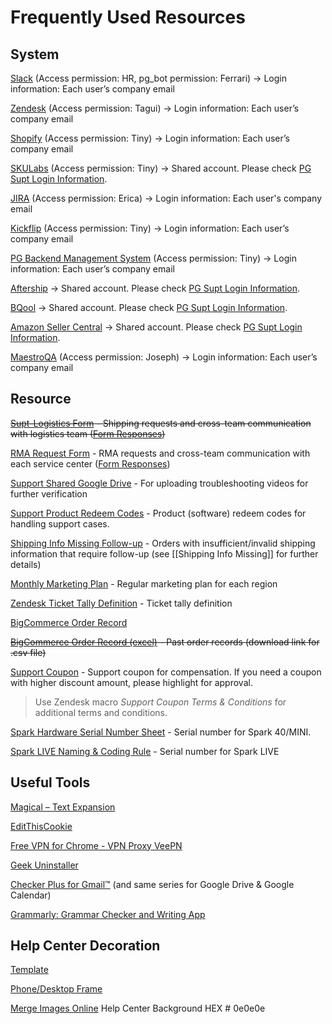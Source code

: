 # Frequently Used Resources

## System

[Slack](<[Positive Grid](https://app.slack.com/client/T0250SJH7/C350YM1EX)>) 
(Access permission: HR, pg_bot permission: Ferrari)
→ Login information: Each user’s company email

[Zendesk](<[https://help.positivegrid.com/access/unauthenticated](https://help.positivegrid.com/access/unauthenticated)>) 
(Access permission: Tagui)
→ Login information: Each user’s company email

[Shopify](https://admin.shopify.com/store/positivegrid) (Access permission: Tiny)
→ Login information: Each user’s company email

[SKULabs](https://app.skulabs.com/orders#processing)
(Access permission: Tiny)
→ Shared account. Please check [PG Supt Login Information](https://docs.google.com/document/d/132gWUMI_XZCs5FGk0rVNSGshh_Oo1NYmQa_hPh_I86c/edit?usp=sharing).

[JIRA](https://positivegrid.atlassian.net/jira/your-work)
(Access permission: Erica)
→ Login information: Each user's company email

[Kickflip](https://positivegrid.gokickflip.com/admin/orders)
(Access permission: Tiny)
→ Login information: Each user’s company email

[PG Backend Management System](https://portal.positivegrid.com/logistic/get-order-print-file)
(Access permission: Tiny)
→ Login information: Each user’s company email

[Aftership](https://admin.aftership.com/)
→ Shared account. Please check [PG Supt Login Information](https://docs.google.com/document/d/132gWUMI_XZCs5FGk0rVNSGshh_Oo1NYmQa_hPh_I86c/edit?usp=sharing).

[BQool](https://acc.bqool.com/)
→ Shared account. Please check [PG Supt Login Information](https://docs.google.com/document/d/132gWUMI_XZCs5FGk0rVNSGshh_Oo1NYmQa_hPh_I86c/edit?usp=sharing).

[Amazon Seller Central](https://sellercentral.amazon.com/home)
→ Shared account. Please check [PG Supt Login Information](https://docs.google.com/document/d/132gWUMI_XZCs5FGk0rVNSGshh_Oo1NYmQa_hPh_I86c/edit?usp=sharing).

[MaestroQA](<[https://app.maestroqa.com/home](https://app.maestroqa.com/home)>) 
(Access permission: Joseph)
→ Login information: Each user’s company email


## Resource

~~[Supt-Logistics Form](https://docs.google.com/forms/d/e/1FAIpQLSdd0Hei0HZSqwf_bzUTIdutMvE_a_N2VGuOc5fta-jwun69PA/viewform?fbzx=4036418607483484801) - Shipping requests and cross-team communication with logistics team ([Form Responses](https://docs.google.com/spreadsheets/d/1Fy29NhrA1tZJXq3LkVxNPUamxsd1ddPnmv3llIYY2E4/edit?usp=sharing))~~
  
[RMA Request Form](https://docs.google.com/forms/d/e/1FAIpQLSf5GIKG13O87EsoMWnhCpnZyUxLOqDISNz81wRifBN53Fp7Xw/viewform) - RMA requests and cross-team communication with each service center ([Form Responses](https://drive.google.com/drive/folders/1fYeg8mAWoIm7QqNo04HF5kmb49IqBUpa?usp=sharing))

[Support Shared Google Drive](https://drive.google.com/drive/folders/14oUoqbzw1hQvaJukArynl0VCp0PNGLxO?usp=sharing) - For uploading troubleshooting videos for further verification

[Support Product Redeem Codes](https://docs.google.com/spreadsheets/d/1MX2LfbxxaTJaE2EqZcMHkTAXOrsXtN9OqQqJTY2nEss/edit?usp=sharing) - Product (software) redeem codes for handling support cases.

[Shipping Info Missing Follow-up](https://docs.google.com/spreadsheets/d/1JGEB4lF3NW7xdm78EnAu3EREmbbfI07jiRqdN3u9QWw/edit?usp=sharing) - Orders with insufficient/invalid shipping information that require follow-up (see [[Shipping Info Missing]] for further details)

[Monthly Marketing Plan](https://docs.google.com/spreadsheets/d/10xJZBQaCPnssXe-LCrpEmRkICh81fuhwkDBtlIaKmdY/edit?usp=sharing) - Regular marketing plan for each region 

[Zendesk Ticket Tally Definition](https://docs.google.com/spreadsheets/d/1Ni6QIAENBi3pP-Gg0AG61HMr7fkI1fJ0/edit?usp=sharing&ouid=106361199666703858702&rtpof=true&sd=true) - Ticket tally definition

[BigCommerce Order Record](https://lookerstudio.google.com/u/0/reporting/b9205c2c-6b61-4f35-bb94-51350d2ccb78/page/p_07ghxu64bd)

~~[BigCommerce Order Record (excel)](https://drive.google.com/file/d/1_MX3zBQYtj2JVYEtrOVAESmvPTzOpsOd/view?usp=sharing) - Past order records (download link for .csv file)~~

[Support Coupon](https://docs.google.com/spreadsheets/d/14wsfMVwHhbsf5ztvkXnpwNhDYkt7WYIZCYWDKMu_SnM/edit?usp=sharing) - Support coupon for compensation. If you need a coupon with higher discount amount, please highlight for approval.

> Use Zendesk macro *Support Coupon Terms & Conditions* for additional terms and conditions.

[Spark Hardware Serial Number Sheet](https://docs.google.com/spreadsheets/d/1AZhKe2_M6kJ3lGqEUEWCN24ziOnW5gmV-DrV_mV2GEY/edit#gid=1719610527) - Serial number for Spark 40/MINI.

[Spark LIVE Naming & Coding Rule](https://docs.google.com/presentation/d/1YILPJDseMmq6g6QV7G1MV5pQTLwqbhPZ-8Yovu70rOw/edit#slide=id.p1) - Serial number for Spark LIVE


## Useful Tools

[Magical – Text Expansion](https://chrome.google.com/webstore/detail/magical-%E2%80%93-text-expansion/iibninhmiggehlcdolcilmhacighjamp)

[EditThisCookie](https://chrome.google.com/webstore/detail/editthiscookie/fngmhnnpilhplaeedifhccceomclgfbg?hl=zh-TW)

[Free VPN for Chrome - VPN Proxy VeePN](https://chrome.google.com/webstore/detail/free-vpn-for-chrome-vpn-p/majdfhpaihoncoakbjgbdhglocklcgno?hl=zh-TW)

[Geek Uninstaller](https://geekuninstaller.com/)

[Checker Plus for Gmail™](https://chrome.google.com/webstore/detail/checker-plus-for-gmail/oeopbcgkkoapgobdbedcemjljbihmemj?hl=en) (and same series for Google Drive & Google Calendar)

[Grammarly: Grammar Checker and Writing App](https://chrome.google.com/webstore/detail/grammarly-grammar-checker/kbfnbcaeplbcioakkpcpgfkobkghlhen)


## Help Center Decoration

[Template](https://positivegrid.zendesk.com/knowledge/editor/01HSFD7T2W09G5XN24T6YDQ9RA/en-us?brand_id=2632226)

[Phone/Desktop Frame](https://fe-toolbox.positivegrid.com/mockup)

[Merge Images Online](https://pinetools.com/merge-images) 
Help Center Background HEX # 0e0e0e 
